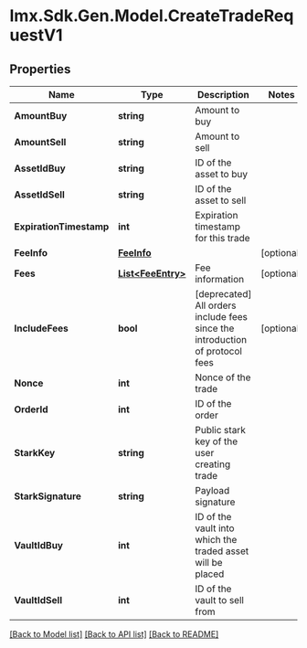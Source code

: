 # Imx.Sdk.Gen.Model.CreateTradeRequestV1

## Properties

Name | Type | Description | Notes
------------ | ------------- | ------------- | -------------
**AmountBuy** | **string** | Amount to buy | 
**AmountSell** | **string** | Amount to sell | 
**AssetIdBuy** | **string** | ID of the asset to buy | 
**AssetIdSell** | **string** | ID of the asset to sell | 
**ExpirationTimestamp** | **int** | Expiration timestamp for this trade | 
**FeeInfo** | [**FeeInfo**](FeeInfo.md) |  | [optional] 
**Fees** | [**List&lt;FeeEntry&gt;**](FeeEntry.md) | Fee information | [optional] 
**IncludeFees** | **bool** | [deprecated] All orders include fees since the introduction of protocol fees | [optional] 
**Nonce** | **int** | Nonce of the trade | 
**OrderId** | **int** | ID of the order | 
**StarkKey** | **string** | Public stark key of the user creating trade | 
**StarkSignature** | **string** | Payload signature | 
**VaultIdBuy** | **int** | ID of the vault into which the traded asset will be placed | 
**VaultIdSell** | **int** | ID of the vault to sell from | 

[[Back to Model list]](../README.md#documentation-for-models) [[Back to API list]](../README.md#documentation-for-api-endpoints) [[Back to README]](../README.md)

